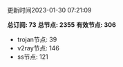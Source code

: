 更新时间2023-01-30 07:21:09

**总订阅: 73**
**总节点: 2355**
**有效节点: 306**
- trojan节点: 39
- v2ray节点: 146
- ss节点: 121
